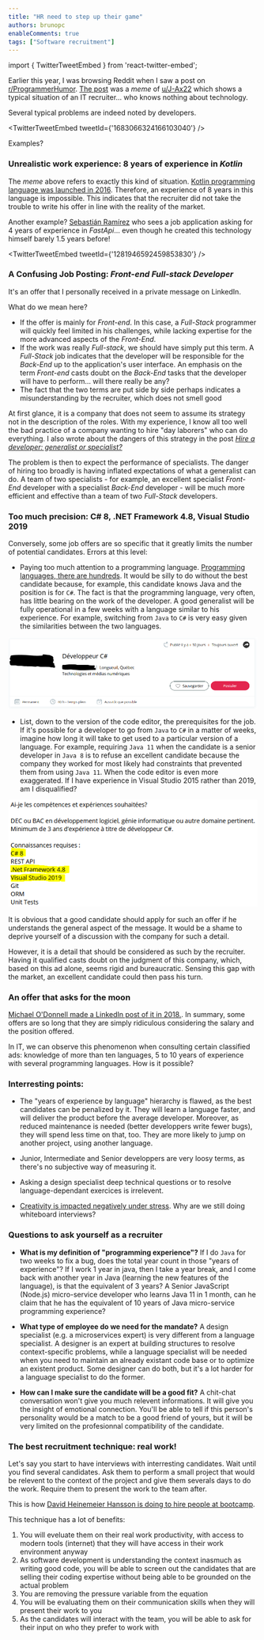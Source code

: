 ```yaml
---
title: "HR need to step up their game"
authors: brunopc
enableComments: true
tags: ["Software recruitment"]
---
```


import { TwitterTweetEmbed } from 'react-twitter-embed';

Earlier this year, I was browsing Reddit when I saw a post on [r/ProgrammerHumor](https://www.reddit.com/r/ProgrammerHumor/). [The post](https://www.reddit.com/r/ProgrammerHumor/comments/knzivk/first_meme/) was a *meme* of [u/J-Ax22](https://www.reddit.com/user/J-Ax22/) which shows a typical situation of an IT recruiter… who knows nothing about technology.

Several typical problems are indeed noted by developers.

<TwitterTweetEmbed
  tweetId={'1683066324166103040'}
/>

Examples?

### Unrealistic work experience: 8 years of experience in *Kotlin*

The *meme* above refers to exactly this kind of situation. [Kotlin programming language was launched in 2016](https://en.wikipedia.org/wiki/Kotlin_(programming_language)). Therefore, an experience of 8 years in this language is impossible. This indicates that the recruiter did not take the trouble to write his offer in line with the reality of the market.

Another example? [Sebastián Ramírez](https://tiangolo.com/) who sees a job application asking for 4 years of experience in *FastApi*... even though he created this technology himself barely 1.5 years before!

<TwitterTweetEmbed
  tweetId={'1281946592459853830'}
/>

### A Confusing Job Posting: *Front-end Full-stack Developer*

It's an offer that I personally received in a private message on LinkedIn.

What do we mean here?
* If the offer is mainly for *Front-end*. In this case, a *Full-Stack* programmer will quickly feel limited in his challenges, while lacking expertise for the more advanced aspects of the *Front-End*.
* If the work was really *Full-stack*, we should have simply put this term. A *Full-Stack* job indicates that the developer will be responsible for the *Back-End* up to the application's user interface. An emphasis on the term *Front-end* casts doubt on the *Back-End* tasks that the developer will have to perform… will there really be any?
* The fact that the two terms are put side by side perhaps indicates a misunderstanding by the recruiter, which does not smell good

At first glance, it is a company that does not seem to assume its strategy not in the description of the roles. With my experience, I know all too well the bad practice of a company wanting to hire "day laborers" who can do everything. I also wrote about the dangers of this strategy in the post [*Hire a developer: generalist or specialist?*](/generaliste_ou_specialiste)

The problem is then to expect the performance of specialists. The danger of hiring too broadly is having inflated expectations of what a generalist can do. A team of two specialists - for example, an excellent specialist *Front-End* developer with a specialist *Back-End* developer - will be much more efficient and effective than a team of two *Full-Stack* developers.

### Too much precision: C# 8, .NET Framework 4.8, Visual Studio 2019

Conversely, some job offers are so specific that it greatly limits the number of potential candidates. Errors at this level:

* Paying too much attention to a programming language. [Programming languages, there are hundreds](https://careerkarma.com/blog/how-many-coding-languages-are-there/). It would be silly to do without the best candidate because, for example, this candidate knows Java and the position is for `C#`. The fact is that the programming language, very often, has little bearing on the work of the developer. A good generalist will be fully operational in a few weeks with a language similar to his experience. For example, switching from `Java` to `C#` is very easy given the similarities between the two languages.

![C# job offer](offer_CSharp.png)

* List, down to the version of the code editor, the prerequisites for the job. If it's possible for a developer to go from `Java` to `C#` in a matter of weeks, imagine how long it will take to get used to a particular version of a language. For example, requiring `Java 11` when the candidate is a senior developer in `Java 8` is to refuse an excellent candidate because the company they worked for most likely had constraints that prevented them from using `Java 11`. When the code editor is even more exaggerated. If I have experience in Visual Studio 2015 rather than 2019, am I disqualified? 

![Exaggerated C# knowledge requirement](requires_CSharp.png)

It is obvious that a good candidate should apply for such an offer if he understands the general aspect of the message. It would be a shame to deprive yourself of a discussion with the company for such a detail.

However, it is a detail that should be considered as such by the recruiter. Having it qualified casts doubt on the judgment of this company, which, based on this ad alone, seems rigid and bureaucratic. Sensing this gap with the market, an excellent candidate could then pass his turn.

### An offer that asks for the moon

[Michael O'Donnell made a LinkedIn post of it in 2018.](https://www.linkedin.com/pulse/ridiculous-job-descriptions-chase-away-some-best-michael-o-donnell/). In summary, some offers are so long that they are simply ridiculous considering the salary and the position offered.

In IT, we can observe this phenomenon when consulting certain classified ads: knowledge of more than ten languages, 5 to 10 years of experience with several programming languages. How is it possible?

### Interresting points:

* The "years of experience by language" hierarchy is flawed, as the best candidates can be penalized by it. They will learn a language faster, and will deliver the product before the average developer. Moreover, as reduced maintenance is needed (better developpers write fewer bugs), they will spend less time on that, too. They are more likely to jump on another project, using another language.

* Junior, Intermediate and Senior developpers are very loosy terms, as there's no subjective way of measuring it.

* Asking a design specialist deep technical questions or to resolve language-dependant exercices is irrelevent. 

* [Creativity is impacted negatively under stress](https://hbr.org/2002/08/creativity-under-the-gun). Why are we still doing whiteboard interviews?

### Questions to ask yourself as a recruiter

* **What is my definition of "programming experience"?** If I do `Java` for two weeks to fix a bug, does the total year count in those "years of experience"? If I work 1 year in java, then I take a year break, and I come back with another year in Java (learning the new features of the language), is that the equivalent of 3 years? A Senior JavaScript (Node.js) micro-service developer who learns Java 11 in 1 month, can he claim that he has the equivalent of 10 years of Java micro-service programming experience?

* **What type of employee do we need for the mandate?** A design specialist (e.g. a microservices expert) is very different from a language specialist. A designer is an expert at building structures to resolve context-specific problems, while a language specialist will be needed when you need to maintain an already existant code base or to optimize an existent product. Some designer can do both, but it's a lot harder for a language specialist to do the former.

* **How can I make sure the candidate will be a good fit?** A chit-chat conversation won't give you much relevent informations. It will give you the insight of emotional connection. You'll be able to tell if this person's personality would be a match to be a good friend of yours, but it will be very limited on the profesionnal compatibility of the candidate.

### The best recruitment technique: real work!

Let's say you start to have interviews with interresting candidates. Wait until you find several candidates. Ask them to perform a small project that would be relevent to the context of the project and give them severals days to do the work. Require them to present the work to the team after.

This is how [David Heinemeier Hansson is doing to hire people at bootcamp](https://m.signalvnoise.com/hiring-programmers-with-a-take-home-test/).

This technique has a lot of benefits:
1. You will eveluate them on their real work productivity, with access to modern tools (internet) that they will have access in their work environment anyway
1. As software development is understanding the context inasmuch as writing good code, you will be able to screen out the candidates that are selling their coding expertise without being able to be grounded on the actual problem
1. You are removing the pressure variable from the equation
1. You will be evaluating them on their communication skills when they will present their work to you
1. As the candidates will interact with the team, you will be able to ask for their input on who they prefer to work with